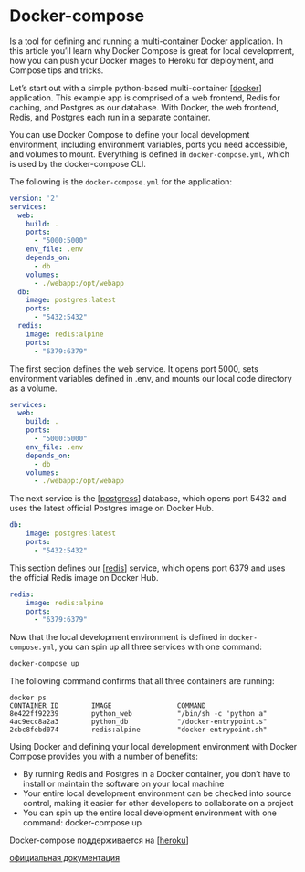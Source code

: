 # Docker-compose

Is a tool for defining and running a multi-container Docker application. In this article you’ll learn why Docker Compose is great for local development, how you can push your Docker images to Heroku for deployment, and Compose tips and tricks.

Let’s start out with a simple python-based multi-container [[docker]] application. This example app is comprised of a web frontend, Redis for caching, and Postgres as our database. With Docker, the web frontend, Redis, and Postgres each run in a separate container.

You can use Docker Compose to define your local development environment, including environment variables, ports you need accessible, and volumes to mount. Everything is defined in `docker-compose.yml`, which is used by the docker-compose CLI.

The following is the `docker-compose.yml` for the application:

```yml
version: '2'
services:
  web:
    build: .
    ports:
      - "5000:5000"
    env_file: .env
    depends_on:
      - db
    volumes:
      - ./webapp:/opt/webapp
  db:
    image: postgres:latest
    ports:
      - "5432:5432"
  redis:
    image: redis:alpine
    ports:
      - "6379:6379"
```

The first section defines the web service. It opens port 5000, sets environment variables defined in .env, and mounts our local code directory as a volume.

```yml
services:
  web:
    build: .
    ports:
      - "5000:5000"
    env_file: .env
    depends_on:
      - db
    volumes:
      - ./webapp:/opt/webapp
```

The next service is the [[postgress]] database, which opens port 5432 and uses the latest official Postgres image on Docker Hub.

```yml
db:
    image: postgres:latest
    ports:
      - "5432:5432"
```

This section defines our [[redis]] service, which opens port 6379 and uses the official Redis image on Docker Hub.

```yml
redis:
    image: redis:alpine
    ports:
      - "6379:6379"
```

Now that the local development environment is defined in `docker-compose.yml`, you can spin up all three services with one command:

```bash
docker-compose up
```

The following command confirms that all three containers are running:

```console
docker ps
CONTAINER ID        IMAGE                COMMAND
8e422ff92239        python_web           "/bin/sh -c 'python a"
4ac9ecc8a2a3        python_db            "/docker-entrypoint.s"
2cbc8febd074        redis:alpine         "docker-entrypoint.sh"
```

Using Docker and defining your local development environment with Docker Compose provides you with a number of benefits:

- By running Redis and Postgres in a Docker container, you don’t have to install or maintain the software on your local machine
- Your entire local development environment can be checked into source control, making it easier for other developers to collaborate on a project
- You can spin up the entire local development environment with one command: docker-compose up

Docker-compose поддерживается на [[heroku]]

[официальная документация](https://docs.docker.com/compose/)

[//begin]: # "Autogenerated link references for markdown compatibility"
[docker]: ../lists/docker "Docker"
[postgress]: postgress "Postgress"
[redis]: redis "Redis"
[heroku]: ../lists/heroku "Heroku основная статья"
[//end]: # "Autogenerated link references"